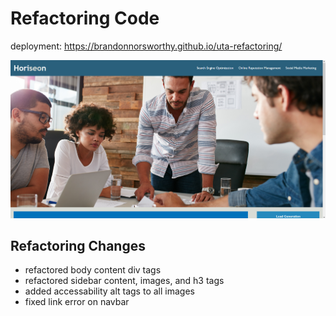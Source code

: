# Refactoring Code
deployment: https://brandonnorsworthy.github.io/uta-refactoring/

![Desktop Demo Image](./assets/images/readme/demo_desktop.png)

## Refactoring Changes
- refactored body content div tags  
- refactored sidebar content, images, and h3 tags  
- added accessability alt tags to all images  
- fixed link error on navbar  

